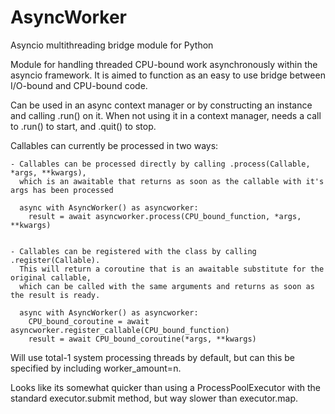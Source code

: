# AsyncWorker
Asyncio multithreading bridge module for Python

Module for handling threaded CPU-bound work asynchronously within the asyncio framework. 
It is aimed to function as an easy to use bridge between I/O-bound and CPU-bound code.

Can be used in an async context manager or by constructing an instance and calling .run() on it.
When not using it in a context manager, needs a call to .run() to start, and .quit() to stop.
    

Callables can currently be processed in two ways:

    - Callables can be processed directly by calling .process(Callable, *args, **kwargs), 
      which is an awaitable that returns as soon as the callable with it's args has been processed
      
      async with AsyncWorker() as asyncworker:
        result = await asyncworker.process(CPU_bound_function, *args, **kwargs)

      
    - Callables can be registered with the class by calling .register(Callable). 
      This will return a coroutine that is an awaitable substitute for the original callable,
      which can be called with the same arguments and returns as soon as the result is ready.
      
      async with AsyncWorker() as asyncworker:
        CPU_bound_coroutine = await asyncworker.register_callable(CPU_bound_function)
        result = await CPU_bound_coroutine(*args, **kwargs)


Will use total-1 system processing threads by default, but can this be specified by including worker_amount=n.
    
Looks like its somewhat quicker than using a ProcessPoolExecutor with the standard executor.submit method, 
but way slower than executor.map. 
